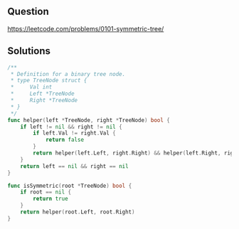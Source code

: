 ## Question

https://leetcode.com/problems/0101-symmetric-tree/

## Solutions

```go
/**
 * Definition for a binary tree node.
 * type TreeNode struct {
 *     Val int
 *     Left *TreeNode
 *     Right *TreeNode
 * }
 */
func helper(left *TreeNode, right *TreeNode) bool {
	if left != nil && right != nil {
		if left.Val != right.Val {
			return false
		}
		return helper(left.Left, right.Right) && helper(left.Right, right.Left)
	}
	return left == nil && right == nil
}

func isSymmetric(root *TreeNode) bool {
	if root == nil {
		return true
	}
	return helper(root.Left, root.Right)
}
```

